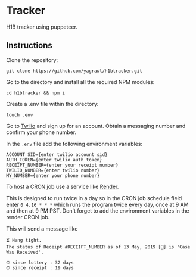 # Tracker

H1B tracker using puppeteer.

## Instructions

Clone the repository:
```
git clone https://github.com/yagrawl/h1btracker.git
```

Go to the directory and install all the required NPM modules:
```
cd h1btracker && npm i
```

Create a .env file within the directory:
```
touch .env
```

Go to [Twilio](https://www.twilio.com/try-twilio) and sign up for an account.
Obtain a messaging number and confirm your phone number.

In the `.env` file add the following environment variables:
```
ACCOUNT_SID={enter twilio account sid}
AUTH_TOKEN={enter twilio auth token}
RECEIPT_NUMBER={enter your receipt number}
TWILIO_NUMBER={enter twilio number}
MY_NUMBER={enter your phone number}
```

To host a CRON job use a service like [Render](https://render.com/).

This is designed to run twice in a day so in the CRON job schedule field
enter `0 4,16 * * *` which runs the program twice every day, once at 9 AM and
then at 9 PM PST. Don't forget to add the environment variables in the render
CRON job.

This will send a message like
```
⏳ Hang tight.
The status of Receipt #RECEIPT_NUMBER as of 13 May, 2019 [🌙] is 'Case Was Received'.

⏰ since lottery : 32 days
⏰ since receipt : 19 days
```
